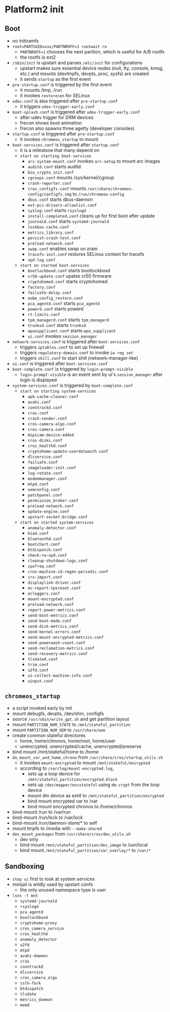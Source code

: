 Platform2 init
==============

## Boot

- no initiramfs
- `root=PARTUUID=xxx/PARTNROFF=1 rootwait ro`
  - `PARTNROFF=1` chooses the next parition, which is useful for A/B rootfs
  - the rootfs is ext2
- `/sbin/init` is upstart and parses `/etc/init` for configurations
  - upstart makes sure essential device nodes (null, tty, console, kmsg, etc.)
    and mounts (devtmpfs, devpts, proc, sysfs) are created
  - it sends `startup` as the first event
- `pre-startup.conf` is triggered by the first event
  - it mounts /tmp, /run
  - it invokes `restorecon` for SELinux
- `udev.conf` is also triggered after `pre-startup.conf`
  - it triggers `udev-trigger-early.conf`
- `boot-splash.conf` is triggered after `udev-trigger-early.conf`
  - after udev trigger for DRM devices
  - frecon shows boot animation
  - frecon also spawns three agetty (developer consoles)
- `startup.conf` is triggered after `pre-startup.conf`
  - it invokes `chromeos_startup` to mount
- `boot-services.conf` is triggered after `startup.conf`
  - it is a milestone that many depend on
  - `start on starting boot-services`
    - `arc-system-mount.conf` invokes `arc-setup` to mount arc images
    - `auditd.conf` starts auditd
    - `bio_crypto_init.conf`
    - `cgroups.conf` mounts /sys/kernel/cgroup
    - `crash-reporter.conf`
    - `cros_configfs.conf` mounts `/usr/share/chromeos-config/configfs.img` to
      `/run/chromeos-config`
    - `dbus.conf` starts dbus-daemon
    - `ext-pci-drivers-allowlist.conf`
    - `syslog.conf` starts `rsyslogd`
    - `install-completed.conf` cleans up for first boot after update
    - `journald.conf` starts `systemd-journald`
    - `lockbox-cache.conf`
    - `metrics_library.conf`
    - `persist-crash-test.conf`
    - `preload-network.conf`
    - `swap.conf` enables swap on zram
    - `tracefs-init.conf` restores SELinux context for tracefs
    - `vpd-log.conf`
  - `start on started boot-services`
    - `bootlockboxd.conf` starts bootlockboxd
    - `cr50-update.conf` upates cr50 firmware
    - `cryptohomed.conf` starts cryptohomed
    - `factory.conf`
    - `failsafe-delay.conf`
    - `oobe_config_restore.conf`
    - `pca_agentd.conf` starts `pca_agentd`
    - `powerd.conf` starts powerd
    - `rt-limits.conf`
    - `tpm_managerd.conf` starts `tpm_managerd`
    - `trunksd.conf` starts `trunksd`
    - `wpasupplicant.conf` starts `wpa_supplicant`
    - `ui.conf` invokes `session_manager`
- `network-services.conf` is triggered after `boot-services.conf`
  - triggers `iptables.conf` to set up firewall
  - triggers `regulatory-domain.conf` to invoke `iw reg set`
  - triggers `shill.conf` to start shill (network-manager-like)
- `ui.conf` is triggered after `boot-services.conf`
- `boot-complete.conf` is triggered by `login-prompt-visible`
  - `login-prompt-visible` is an event sent by ui's `session_manager` after
    login is displayed
- `system-services.conf` is triggered by `boot-complete.conf`
  - `start on starting system-services`
    - `apk-cache-cleaner.conf`
    - `avahi.conf`
    - `conntrackd.conf`
    - `cras.conf`
    - `crash-sender.conf`
    - `cros-camera-algo.conf`
    - `cros-camera.conf`
    - `mipicam-device-added`
    - `cros-disks.conf`
    - `cros_healthd.conf`
    - `cryptohome-update-userdataauth.conf`
    - `dlcservice.conf`
    - `failsafe.conf`
    - `imageloader-init.conf`
    - `log-rotate.conf`
    - `modemmanager.conf`
    - `mtpd.conf`
    - `oemconfig.conf`
    - `patchpanel.conf`
    - `permission_broker.conf`
    - `preload-network.conf`
    - `update-engine.conf`
    - `upstart-socket-bridge.conf`
  - `start on started system-services`
    - `anomaly-detector.conf`
    - `biod.conf`
    - `bluetoothd.conf`
    - `bootchart.conf`
    - `btdispatch.conf`
    - `check-rw-vpd.conf`
    - `cleanup-shutdown-logs.conf`
    - `cpufreq.conf`
    - `cros-machine-id-regen-periodic.conf`
    - `crx-import.conf`
    - `displaylink-driver.conf`
    - `ec-report-tpsreset.conf`
    - `ecloggers.conf`
    - `mount-encrypted.conf`
    - `preload-network.conf`
    - `report-power-metrics.conf`
    - `send-boot-metrics.conf`
    - `send-boot-mode.conf`
    - `send-disk-metrics.conf`
    - `send-kernel-errors.conf`
    - `send-mount-encrypted-metrics.conf`
    - `send-powerwash-count.conf`
    - `send-reclamation-metrics.conf`
    - `send-recovery-metrics.conf`
    - `tlsdated.conf`
    - `trim.conf`
    - `u2fd.conf`
    - `ui-collect-machine-info.conf`
    - `uinput.conf`

## `chromeos_startup`

- a script invoked early by init
- mount debugfs, devpts, /dev/shm, configfs
- source `/usr/sbin/write_gpt.sh` and get partition layout
- mount `PARTITION_NUM_STATE` to `/mnt/stateful_partition`
- mount `PARTITION_NUM_OEM` to `/usr/share/oem`
- create common stateful directores
  - home, home/chronos, home/root, home/user
  - unencrypted, unencrypted/cache, unencrypted/preserve
- bind mount /mnt/stateful/home to /home
- `do_mount_var_and_home_chrono` from `/usr/share/cros/startup_utils.sh`
  - it invokes `mount-encrypted` to mount `/mnt/stateful/encrypted`
  - according to `/var/log/mount-encrypted.log`,
    - sets up a loop device for `/mnt/stateful_partition/encrypted.block`
    - sets up `/dev/mapper/encstateful` using `dm-crypt` from the loop
      device
    - mount dm device as ext4 to `/mnt/stateful_partition/encrypted`
    - bind mount encrypted var to /var
    - bind mount encrypted chronos to /home/chronos
- bind-mount /run to /var/run
- bind-mount /run/lock to /var/lock
- bind-mount /run/daemon-store/\* to self
- mount tmpfs to /media with `--make-shared`
- `dev_mount_packages` from `/usr/share/cros/dev_utils.sh`
  - dev only
  - bind mount `/mnt/stateful_partition/dev_image` to /usr/local
  - bind mount `/mnt/stateful_partition/var_overlay/*` to `/var/*`

## Sandboxing

- `stop ui` first to look at system services
- minijail is wildly used by upstart confs
  - the only unused namespace type is user
- `lsns -t mnt`
  - `systemd-journald`
  - `rsyslogd`
  - `pca_agentd`
  - `bootlockboxd`
  - `cryptohome-proxy`
  - `cros_camera_service`
  - `cros_healthd`
  - `anomaly_detector`
  - `u2fd`
  - `mtpd`
  - `avahi-daemon`
  - `cras`
  - `conntrackd`
  - `dlcservice`
  - `cros_camera_algo`
  - `sslh-fork`
  - `btdispatch`
  - `tlsdate`
  - `metrics_daemon`
  - `memd`
